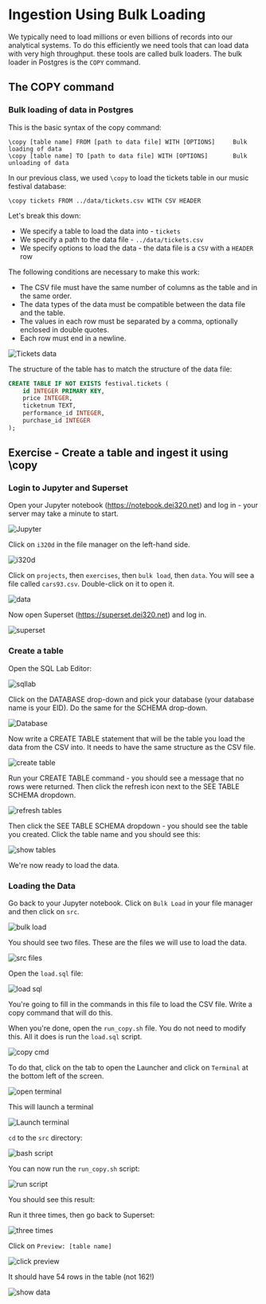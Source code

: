 # Ingestion Using Bulk Loading

We typically need to load millions or even billions of records into our analytical systems. To do
this efficiently we need tools that can load data with very high throughput. these tools are called
bulk loaders. The bulk loader in Postgres is the `COPY` command. 

## The COPY command

### Bulk loading of data in Postgres

This is the basic syntax of the copy command:
```
\copy [table name] FROM [path to data file] WITH [OPTIONS]     Bulk loading of data
\copy [table name] TO [path to data file] WITH [OPTIONS]       Bulk unloading of data
```

In our previous class, we used `\copy` to load the tickets table in our music festival database:

```text
\copy tickets FROM ../data/tickets.csv WITH CSV HEADER
```

Let's break this down:
* We specify a table to load the data into - `tickets`
* We specify a path to the data file - `../data/tickets.csv`
* We specify options to load the data - the data file is a `CSV` with a `HEADER` row

The following conditions are necessary to make this work:
* The CSV file must have the same number of columns as the table and in the same order.
* The data types of the data must be compatible between the data file and the table.
* The values in each row must be separated by a comma, optionally enclosed in double quotes.
* Each row must end in a newline.

![Tickets data](./images/ticketsdata.png)

The structure of the table has to match the structure of the data file:

```sql
CREATE TABLE IF NOT EXISTS festival.tickets (
    id INTEGER PRIMARY KEY,
    price INTEGER,
    ticketnum TEXT,
    performance_id INTEGER,
    purchase_id INTEGER  
);
```

## Exercise - Create a table and ingest it using \copy

### Login to Jupyter and Superset
Open your Jupyter notebook (https://notebook.dei320.net) and log in - your server may take a minute to start.

![Jupyter](./images/jupyter%20notebook.png)

Click on `i320d` in the file manager on the left-hand side.

![i320d](./images/i320d.png)

Click on `projects`, then `exercises`, then `bulk load`, then `data`. You will see a file called
`cars93.csv`. Double-click on it to open it.

![data](./images/data.png)

Now open Superset (https://superset.dei320.net) and log in.

![superset](./images/superset%20login.png)

### Create a table
Open the SQL Lab Editor:

![sqllab](./images/SQL%20Lab.png)

Click on the DATABASE drop-down and pick your database (your database name is your EID). Do the 
same for the SCHEMA drop-down.

![Database](./images/Database%20and%20Schema.png)

Now write a CREATE TABLE statement that will be the table you load the data from the CSV into. It
needs to have the same structure as the CSV file.

![create table](./images/create%20table.png)

Run your CREATE TABLE command - you should see a message that no rows were returned. Then click the
refresh icon next to the SEE TABLE SCHEMA dropdown.

![refresh tables](./images/refresh%20tables.png)

Then click the SEE TABLE SCHEMA dropdown - you should see the table you created. Click the table
name and you should see this:

![show tables](./images/Show%20Table.png)

We're now ready to load the data.

### Loading the Data

Go back to your Jupyter notebook. Click on `Bulk Load` in your file manager and then click on `src`.

![bulk load](./images/bulk%20load.png)

You should see two files. These are the files we will use to load the data.

![src files](./images/src%20files.png)

Open the `load.sql` file:

![load sql](./images/load.sql.png)

You're going to fill in the commands in this file to load the CSV file. Write a copy command that
will do this.

When you're done, open the `run_copy.sh` file. You do not need to modify this. All it does is run
the `load.sql` script.

![copy cmd](./images/run_copy.sql.png)

To do that, click on the tab to open the Launcher and click on `Terminal` at the bottom left of the
screen. 

![open terminal](./images/Open%20Terminal.png)

This will launch a terminal

![Launch terminal](./images/Terminal.png)

`cd` to the `src` directory:

![bash script](./images/bash%20script.png)

You can now run the `run_copy.sh` script:

![run script](./images/Run%20script.png)

You should see this result:

Run it three times, then go back to Superset:

![three times](./images/Three%20times.png)

Click on `Preview: [table name]`

![click preview](./images/Click%20Preview.png)

It should have 54 rows in the table (not 162!)

![show data](./images/ShowData.png)





